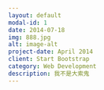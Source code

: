 ```yaml
---
layout: default
modal-id: 1
date: 2014-07-18
img: 888.jpg
alt: image-alt
project-date: April 2014
client: Start Bootstrap
category: Web Development
description: 我不是大索鬼
---
```

